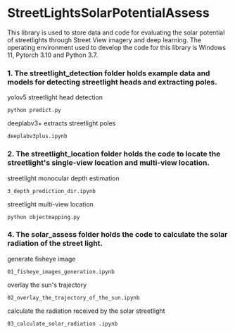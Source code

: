 # StreetLightsSolarPotentialAssess

This library is used to store data and code for evaluating the solar potential of streetlights through Street View imagery and deep learning. The operating environment used to develop the code for this library is Windows 11, Pytorch 3.10 and Python 3.7.

### 1. The streetlight_detection folder holds example data and models for detecting streetlight heads and extracting poles.

yolov5 streetlight head detection 

```python predict.py ```

deeplabv3+ extracts streetlight poles 

```deeplabv3plus.ipynb ```

### 2. The streetlight_location folder holds the code to locate the streetlight's single-view location and multi-view location.
   
streetlight monocular depth estimation 

```3_depth_prediction_dir.ipynb ```

streetlight multi-view location 

```python objectmapping.py```

### 4. The solar_assess folder holds the code to calculate the solar radiation of the street light.

generate fisheye image 

```01_fisheye_images_generation.ipynb ```

overlay the sun's trajectory

 ```02_overlay_the_trajectory_of_the_sun.ipynb``` 

calculate the radiation received by the solar streetlight 

 ```03_calculate_solar_radiation .ipynb```
